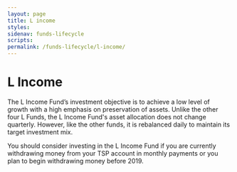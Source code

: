```yaml
---
layout: page
title: L income
styles:
sidenav: funds-lifecycle
scripts:
permalink: /funds-lifecycle/l-income/
---
```


# L Income

The L Income Fund’s investment objective is to achieve a low level of growth with a high emphasis on preservation of assets. Unlike the other four L Funds, the L Income Fund's asset allocation does not change quarterly. However, like the other funds, it is rebalanced daily to maintain its target investment mix.

You should consider investing in the L Income Fund if you are currently withdrawing money from your TSP account in monthly payments or you plan to begin withdrawing money before 2019.

<!--- charts and graphs from https://www.tsp.gov/InvestmentFunds/FundOptions/fundPerformance_LIncome.html --->
